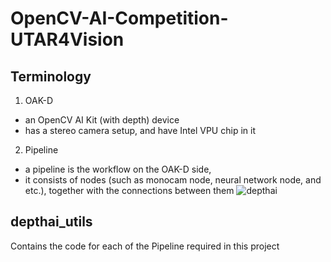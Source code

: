 # OpenCV-AI-Competition-UTAR4Vision

## Terminology
1. OAK-D
- an OpenCV AI Kit (with depth) device 
- has a stereo camera setup, and have Intel VPU chip in it
2. Pipeline
- a pipeline is the workflow on the OAK-D side, 
- it consists of nodes (such as monocam node, neural network node, and etc.), together with the connections between them
![depthai](https://user-images.githubusercontent.com/55955482/126036064-95e69b4f-7579-44f1-bb06-b003ed24fb72.png)
## depthai_utils
Contains the code for each of the Pipeline required in this project
